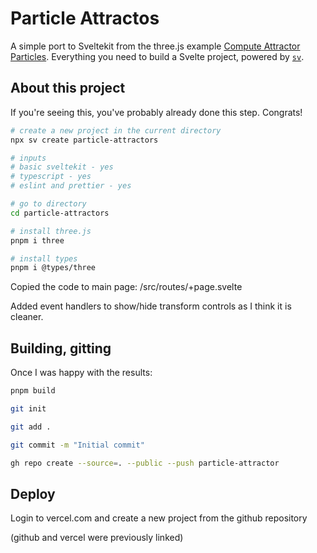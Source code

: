 # Particle Attractos

A simple port to Sveltekit from the three.js example [Compute Attractor Particles](https://threejs.org/examples/?q=tsl#webgpu_tsl_compute_attractors_particles).
Everything you need to build a Svelte project, powered by [`sv`](https://github.com/sveltejs/cli).

## About this project

If you're seeing this, you've probably already done this step. Congrats!

```sh
# create a new project in the current directory
npx sv create particle-attractors

# inputs
# basic sveltekit - yes
# typescript - yes
# eslint and prettier - yes

# go to directory
cd particle-attractors

# install three.js
pnpm i three

# install types
pnpm i @types/three
```
Copied the code to main page: /src/routes/+page.svelte 

Added event handlers to show/hide transform controls as I think it is cleaner.

## Building, gitting

Once I was happy with the results:

```sh
pnpm build

git init

git add .

git commit -m "Initial commit"

gh repo create --source=. --public --push particle-attractor

```

## Deploy

Login to vercel.com and create a new project from the github repository

(github and vercel were previously linked)
